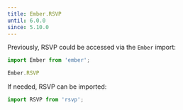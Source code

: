 ```yaml
---
title: Ember.RSVP
until: 6.0.0
since: 5.10.0
---
```



Previously, RSVP could be accessed via the `Ember` import:
```js
import Ember from 'ember';

Ember.RSVP
```

 If needed, RSVP can be imported:
```js
import RSVP from 'rsvp';
```
